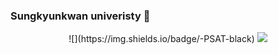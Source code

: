 ### Sungkyunkwan univeristy 👋

<div align=center>
![](https://img.shields.io/badge/-PSAT-black)
<!--https://img.shields.io/badge/텍스트-뱃지컬러?style=flat-square&logo=이모지이름&logoColor=white-->
<img src="https://img.shields.io/badge/Python-3766AB?style=flat-square&logo=Python&logoColor=white"/></a>
